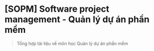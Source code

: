 # [SOPM] Software project management - Quản lý dự án phần mềm

> Tổng hợp tài liệu về môn học Quản lý dự án phần mềm